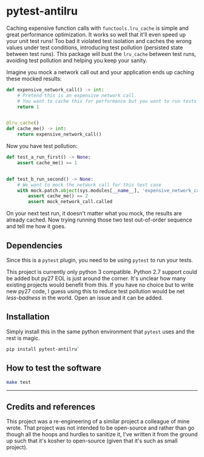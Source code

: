 # pytest-antilru

Caching expensive function calls with `functools.lru_cache` is simple and great performance optimization.
It works so well that it'll even speed up your unit test runs!
Too bad it violated test isolation and caches the wrong values under test conditions, introducing test pollution (persisted state between
test runs).
This package will bust the `lru_cache` between test runs, avoiding test pollution and helping you keep your sanity.

Imagine you mock a network call out and your application ends up caching these mocked results:

```python
def expensive_network_call() -> int:
    # Pretend this is an expensive network call.
    # You want to cache this for performance but you want to run tests with different responses as well.
    return 1


@lru_cache()
def cache_me() -> int:
    return expensive_network_call()
```

Now you have test pollution:

```python
def test_a_run_first() -> None:
    assert cache_me() == 1


def test_b_run_second() -> None:
    # We want to mock the network call for this test case
    with mock.patch.object(sys.modules[__name__], 'expensive_network_call', return_value=2) as mock_network_call:
        assert cache_me() == 2
        assert mock_network_call.called
```

On your next test run, it doesn't matter what you
mock, the results are already cached. Now trying running those two test out-of-order sequence and tell me how it goes.

## Dependencies

Since this is a `pytest` plugin, you need to be using `pytest` to run your tests.

This project is currently only python 3 compatible.
Python 2.7 support could be added but py27 EOL is just around the corner.
It's unclear how many existing projects would benefit from this.
If you have no choice but to write new py27 code, I guess using this to reduce test pollution would be net *less-badness* in the world.
Open an issue and it can be added.

## Installation

Simply install this in the same python environment that `pytest` uses and the rest is magic.

```sh
pip install pytest-antilru`
```

## How to test the software

```sh
make test
```

----

## Credits and references

This project was a re-engineering of a similar project a colleague of mine wrote.
That project was not intended to be open-source and rather than go though all the hoops and hurdles to sanitize it,
I've written it from the ground up such that it's kosher to open-source (given that it's such as small project).
